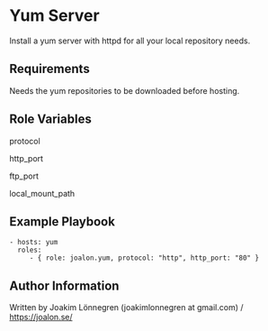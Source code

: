 Yum Server
=========

Install a yum server with httpd for all your local repository needs.

Requirements
------------

Needs the yum repositories to be downloaded before hosting.

Role Variables
--------------

protocol

http_port

ftp_port

local_mount_path

Example Playbook
----------------

    - hosts: yum
      roles:
         - { role: joalon.yum, protocol: "http", http_port: "80" }

Author Information
------------------

Written by Joakim Lönnegren (joakimlonnegren at gmail.com) / https://joalon.se/
